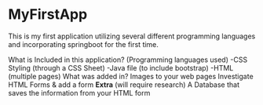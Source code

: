 # MyFirstApp
This is my first application utilizing several different programming languages and incorporating springboot for the first time. 
 
 What is Included in this application? (Programming languages used) 
-CSS Styling (through a CSS Sheet)
-Java file (to include bootstrap) 
-HTML (multiple pages) 
What was added in?
Images to your web pages 
Investigate HTML Forms & add a form
 **Extra** (will require research)
A Database that saves the information from your HTML form 
